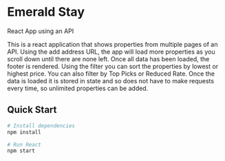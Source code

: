 # Emerald Stay
React App using an API

This is a react application that shows properties from multiple pages of an API.
Using the add address URL, the app will load more properties as you scroll down until there are none left.
Once all data has been loaded, the footer is rendered.
Using the filter you can sort the properties by lowest or highest price. You can also filter by Top Picks or Reduced Rate.
Once the data is loaded it is stored in state and so does not have to make requests every time, so unlimited properties can be added.

## Quick Start

```bash
# Install dependencies
npm install

# Run React
npm start
